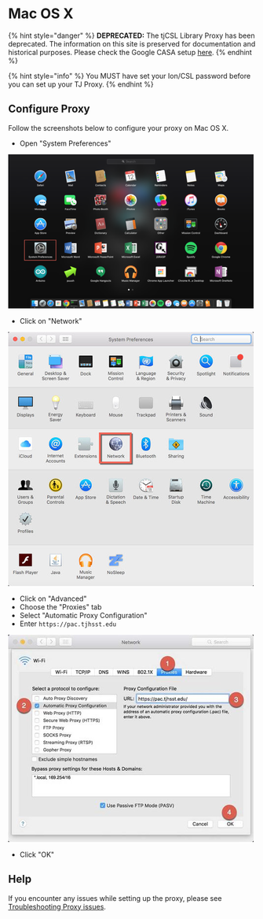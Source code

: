 # Mac OS X

{% hint style="danger" %}
**DEPRECATED:** The tjCSL Library Proxy has been deprecated. The information on this site is preserved for documentation and historical purposes. Please check the Google CASA setup [here](../casa.md).
{% endhint %}

{% hint style="info" %}
You MUST have set your Ion/CSL password before you can set up your TJ Proxy.
{% endhint %}

## Configure Proxy

Follow the screenshots below to configure your proxy on Mac OS X.

* Open "System Preferences"

![](../../.gitbook/assets/proxy1.PNG)

* Click on "Network"

![](../../.gitbook/assets/proxy2.jpg)

* Click on "Advanced"
* Choose the "Proxies" tab
* Select "Automatic Proxy Configuration"
* Enter `https://pac.tjhsst.edu`

![](../../.gitbook/assets/proxy3.jpg)

* Click "OK"

## Help

If you encounter any issues while setting up the proxy, please see [Troubleshooting Proxy issues](troubleshooting-proxy-issues.md).

